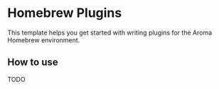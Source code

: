# Homebrew Plugins

This template helps you get started with writing plugins for the Aroma Homebrew environment.

## How to use

TODO
